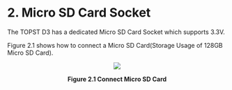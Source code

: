 # 2. Micro SD Card Socket

The TOPST D3 has a dedicated Micro SD Card Socket which supports 3.3V.  

Figure 2.1 shows how to connect a Micro SD Card(Storage Usage of 128GB Micro SD Card).  
<p align="center"><img src="https://github.com/Topst-Dev/Documentation/assets/161264431/42c5fa3c-a618-4ca8-9f5a-cdd34f338a3d"></p>
<p align="center"><strong>Figure 2.1 Connect Micro SD Card</strong></p>
